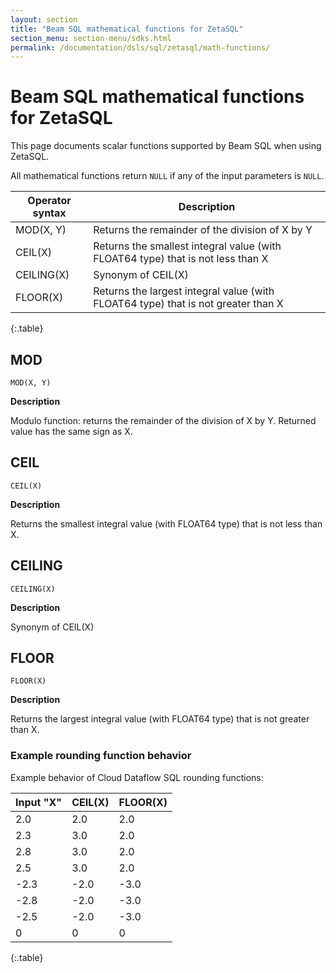 ```yaml
---
layout: section
title: "Beam SQL mathematical functions for ZetaSQL"
section_menu: section-menu/sdks.html
permalink: /documentation/dsls/sql/zetasql/math-functions/
---
```

<!--
Licensed under the Apache License, Version 2.0 (the "License");
you may not use this file except in compliance with the License.
You may obtain a copy of the License at

http://www.apache.org/licenses/LICENSE-2.0

Unless required by applicable law or agreed to in writing, software
distributed under the License is distributed on an "AS IS" BASIS,
WITHOUT WARRANTIES OR CONDITIONS OF ANY KIND, either express or implied.
See the License for the specific language governing permissions and
limitations under the License.
-->

# Beam SQL mathematical functions for ZetaSQL

This page documents scalar functions supported by Beam SQL when using ZetaSQL.

All mathematical functions return `NULL` if any of the input parameters is `NULL`.

| Operator syntax | Description |
| ---- | ---- |
| MOD(X, Y) | Returns the remainder of the division of X by Y |
| CEIL(X) | Returns the smallest integral value (with FLOAT64 type) that is not less than X |
| CEILING(X) | Synonym of CEIL(X) |
| FLOOR(X) | Returns the largest integral value (with FLOAT64 type) that is not greater than X |
{:.table}

## MOD

```
MOD(X, Y)
```

**Description**

Modulo function: returns the remainder of the division of X by Y. Returned value
has the same sign as X.

## CEIL

```
CEIL(X)
```

**Description**

Returns the smallest integral value (with FLOAT64
type) that is not less than X.

## CEILING

```
CEILING(X)
```

**Description**

Synonym of CEIL(X)

## FLOOR

```
FLOOR(X)
```

**Description**

Returns the largest integral value (with FLOAT64
type) that is not greater than X.

### Example rounding function behavior
Example behavior of Cloud Dataflow SQL rounding functions:

<table>
<thead>
<tr>
<th>Input "X"</th>
<th>CEIL(X)</th>
<th>FLOOR(X)</th>
</tr>
</thead>
<tbody>
<tr>
<td>2.0</td>
<td>2.0</td>
<td>2.0</td>
</tr>
<tr>
<td>2.3</td>
<td>3.0</td>
<td>2.0</td>
</tr>
<tr>
<td>2.8</td>
<td>3.0</td>
<td>2.0</td>
</tr>
<tr>
<td>2.5</td>
<td>3.0</td>
<td>2.0</td>
</tr>
<tr>
<td>-2.3</td>
<td>-2.0</td>
<td>-3.0</td>
</tr>
<tr>
<td>-2.8</td>
<td>-2.0</td>
<td>-3.0</td>
</tr>
<tr>
<td>-2.5</td>
<td>-2.0</td>
<td>-3.0</td>
</tr>
<tr>
<td>0</td>
<td>0</td>
<td>0</td>
</tr>
</tbody>
</table>
{:.table}